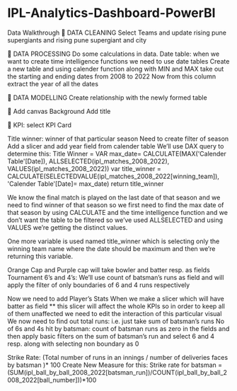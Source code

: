 # IPL-Analytics-Dashboard-PowerBI

Data Walkthrough
	DATA CLEANING
     Select Teams and update rising pune supergiants and rising pune supergiant and city 

	DATA PROCESSING
Do some calculations in data.
Date table: when we want to create time intelligence functions we need to use date tables
Create a new table and using calender function along with MIN and MAX take out the starting and ending dates from 2008 to 2022
Now from this column extract the year of all the dates 

	DATA MODELLING
Create relationship with the newly formed table 

	Add canvas Background 
Add title

	KPI: select KPI Card

Title winner: winner of that particular season 
                        Need to create filter of season
                         Add a slicer and add year field from calender table
We’ll use DAX query to determine this: 
Title Winner = VAR max_date= CALCULATE(MAX('Calender Table'[Date]), ALLSELECTED(ipl_matches_2008_2022), VALUES(ipl_matches_2008_2022))
var title_winner = CALCULATE(SELECTEDVALUE(ipl_matches_2008_2022[winning_team]), 'Calender Table'[Date]= max_date)
return title_winner

We know the final match is played on the last date of that season and we need to find winner of that season so we first need to find the max date of that season by using CALCULATE and the time intelligence function and we don’t want the table to be filtered so we’ve used ALLSELECTED and using VALUES we’re getting the distinct values.

One more variable is used named title_winner which is selecting only the winning team name where the date should be maximum and then we’re returning this variable.

Orange Cap and Purple cap will take bowler and batter resp. as fields
Tournament 6’s and 4’s: We’ll use count of batsman’s runs as field and will apply the filter of only boundaries of 6 and 4 runs respectively

Now we need to add Player’s Stats 
When we make a slicer which will have batter as field 
** this slicer will affect the whole KPIs so in order to keep all of them unaffected we need to edit the interaction of this particular visual
We now need to find out total runs:  i.e. just take sum of batsman’s runs
No of 6s and 4s hit by batsman:  count of batsman runs as zero in the fields and then apply basic filters on the sum of batsman’s run and select 6 and 4 resp. along with selecting non boundary as 0

Strike Rate: (Total number of runs in an innings / number of deliveries faces by batsman )* 100
Create New Measure for this: 
Strike rate for batsman = (SUM(ipl_ball_by_ball_2008_2022[batsman_run])/COUNT(ipl_ball_by_ball_2008_2022[ball_number]))*100




